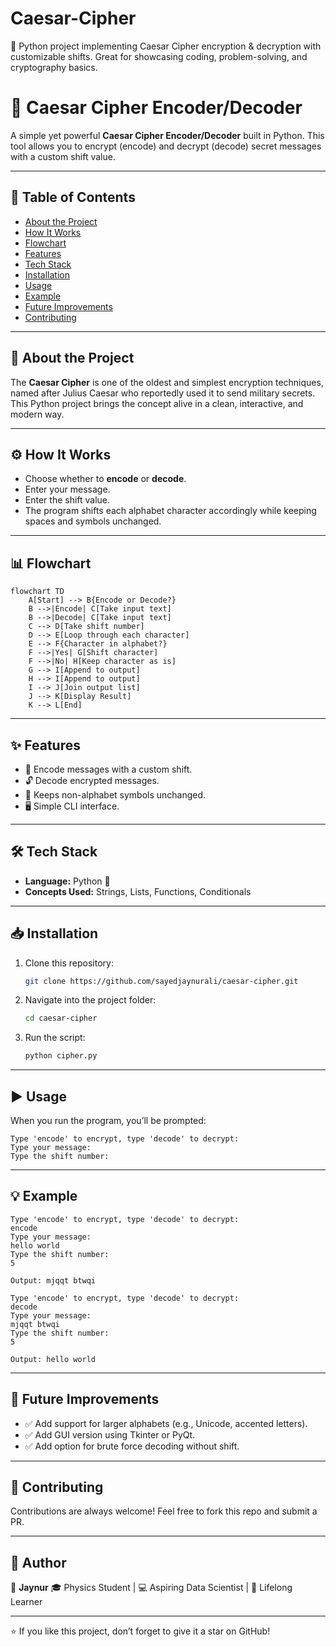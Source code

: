 # Caesar-Cipher
📘 Python project implementing Caesar Cipher encryption &amp; decryption with customizable shifts. Great for showcasing coding, problem-solving, and cryptography basics.

# 🔐 Caesar Cipher Encoder/Decoder

A simple yet powerful **Caesar Cipher Encoder/Decoder** built in Python. This tool allows you to encrypt (encode) and decrypt (decode) secret messages with a custom shift value.

---

## 📖 Table of Contents

* [About the Project](#-about-the-project)
* [How It Works](#-how-it-works)
* [Flowchart](#-flowchart)
* [Features](#-features)
* [Tech Stack](#-tech-stack)
* [Installation](#-installation)
* [Usage](#-usage)
* [Example](#-example)
* [Future Improvements](#-future-improvements)
* [Contributing](#-contributing)

---

## 🧾 About the Project

The **Caesar Cipher** is one of the oldest and simplest encryption techniques, named after Julius Caesar who reportedly used it to send military secrets. This Python project brings the concept alive in a clean, interactive, and modern way.

---

## ⚙️ How It Works

* Choose whether to **encode** or **decode**.
* Enter your message.
* Enter the shift value.
* The program shifts each alphabet character accordingly while keeping spaces and symbols unchanged.

---

## 📊 Flowchart

```mermaid
flowchart TD
    A[Start] --> B{Encode or Decode?}
    B -->|Encode| C[Take input text]
    B -->|Decode| C[Take input text]
    C --> D[Take shift number]
    D --> E[Loop through each character]
    E --> F{Character in alphabet?}
    F -->|Yes| G[Shift character]
    F -->|No| H[Keep character as is]
    G --> I[Append to output]
    H --> I[Append to output]
    I --> J[Join output list]
    J --> K[Display Result]
    K --> L[End]
```

---

## ✨ Features

* 🔑 Encode messages with a custom shift.
* 🔓 Decode encrypted messages.
* 💬 Keeps non-alphabet symbols unchanged.
* 🖥️ Simple CLI interface.

---

## 🛠 Tech Stack

* **Language:** Python 🐍
* **Concepts Used:** Strings, Lists, Functions, Conditionals

---

## 📥 Installation

1. Clone this repository:

   ```bash
   git clone https://github.com/sayedjaynurali/caesar-cipher.git
   ```
2. Navigate into the project folder:

   ```bash
   cd caesar-cipher
   ```
3. Run the script:

   ```bash
   python cipher.py
   ```

---

## ▶️ Usage

When you run the program, you’ll be prompted:

```
Type 'encode' to encrypt, type 'decode' to decrypt:
Type your message:
Type the shift number:
```

---

## 💡 Example

```
Type 'encode' to encrypt, type 'decode' to decrypt:
encode
Type your message:
hello world
Type the shift number:
5

Output: mjqqt btwqi
```

```
Type 'encode' to encrypt, type 'decode' to decrypt:
decode
Type your message:
mjqqt btwqi
Type the shift number:
5

Output: hello world
```

---

## 🚀 Future Improvements

* ✅ Add support for larger alphabets (e.g., Unicode, accented letters).
* ✅ Add GUI version using Tkinter or PyQt.
* ✅ Add option for brute force decoding without shift.

---

## 🤝 Contributing

Contributions are always welcome! Feel free to fork this repo and submit a PR.

---

## 🏅 Author

👤 **Jaynur**
🎓 Physics Student | 💻 Aspiring Data Scientist | 🌱 Lifelong Learner

---

⭐ If you like this project, don’t forget to give it a star on GitHub!
